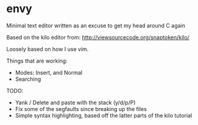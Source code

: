 # envy

Minimal text editor written as an excuse to get my head around C again

Based on the kilo editor from:
http://viewsourcecode.org/snaptoken/kilo/

Loosely based on how I use vim.

Things that are working:
* Modes: Insert, and Normal
* Searching

TODO:
* Yank / Delete and paste with the stack (y/d/p/P)
* Fix some of the segfaults since breaking up the files
* Simple syntax highlighting, based off the latter parts of the kilo tutorial
